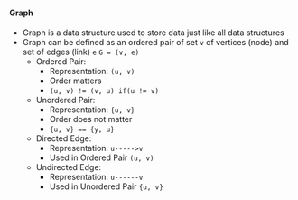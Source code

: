 #### Graph
- Graph is a data structure used to store data just like all data
  structures
- Graph can be defined as an ordered pair of set `v` of vertices   (node) and set of edges (link) `e`
  `G = (v, e)`
  - Ordered Pair:
    - Representation: `(u, v)`
    - Order matters
    - `(u, v) != (v, u) if(u != v)`
  - Unordered Pair:
    - Representation: `{u, v}`
    - Order does not matter
    - `{u, v} == {y, u}`
  - Directed Edge:
    - Representation: `u----->v`
    - Used in Ordered Pair `(u, v)`
  - Undirected Edge:
    - Representation: `u------v`
    - Used in Unordered Pair `{u, v}`



    